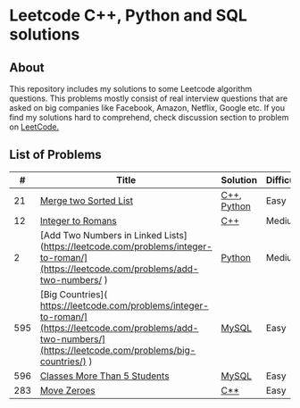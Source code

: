 # Leetcode C++, Python and SQL solutions

## About

This repository includes my solutions to some Leetcode algorithm questions. 
This problems mostly consist of real interview questions that are asked on big companies like Facebook, Amazon, Netflix, Google etc. If you find my solutions hard to comprehend, check discussion section to problem on [LeetCode.](https://leetcode.com/) 

## List of Problems

| # | Title | Solution | Difficulty |
|---| ----- | -------- | ---------- |
|21|[Merge two Sorted List](https://leetcode.com/problems/merge-two-sorted-lists/) | [C++](./solutions/mergeTwoSortedList.cpp), [Python](./solutions/python/mergeTwoSortedList.py)|Easy|
|12|[Integer to Romans](https://leetcode.com/problems/integer-to-roman/) | [C++](./solutions/IntegerToRomans.cpp)|Medium|
|2|[Add Two Numbers in Linked Lists](https://leetcode.com/problems/integer-to-roman/](https://leetcode.com/problems/add-two-numbers/ ) | [Python](./solutions/python/AddTwoNumbersLinkedList.py)|Medium|
|595|[Big Countries]( https://leetcode.com/problems/integer-to-roman/](https://leetcode.com/problems/add-two-numbers/](https://leetcode.com/problems/big-countries/) ) | [MySQL](./solutions/SQL/bigCountries.txt)|Easy|
|596|[Classes More Than 5 Students]( https://leetcode.com/problems/classes-more-than-5-students/ ) | [MySQL](./solutions/SQL/moreThanFiveStudents.txt)|Easy|
|283|[Move Zeroes](https://leetcode.com/problems/move-zeroes/description/) | [C**](./solutions/SQL/moreThanFiveStudents.txt)|Easy|
